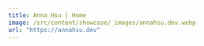 ```yaml
---
title: Anna Hsu | Home
image: /src/content/showcase/_images/annahsu.dev.webp
url: "https://annahsu.dev"
---
```

